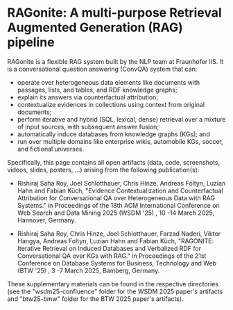 # RAGonite: A multi-purpose Retrieval Augmented Generation (RAG) pipeline

RAGonite is a flexible RAG system built by the NLP team at Fraunhofer IIS.
It is a conversational question answering (ConvQA) system that can:
- operate over heterogeneous data elements like documents with passages,
lists, and tables, and RDF knowledge graphs;
- explain its answers via counterfactual attribution;
- contextualize evidences in collections using context from
original documents;
- perform iterative and hybrid (SQL, lexical, dense) retrieval over a
mixture of input sources, with subsequent answer fusion;
- automatically induce databases from knowledge graphs (KGs); and
- run over multiple domains like enterprise wikis, automobile KGs,
soccer, and fictional universes.

Specifically, this page contains all open artifacts (data, code, screenshots,
videos, slides, posters, ...) arising from the following publication(s):
- Rishiraj Saha Roy, Joel Schlotthauer, Chris Hinze, Andreas Foltyn,
Luzian Hahn and Fabian Küch, "Evidence Contextualization and
Counterfactual Attribution for Conversational QA over Heterogeneous Data
with RAG Systems." in Proceedings of the 18th ACM International Conference on
Web Search and Data Mining 2025 (WSDM '25) , 10 -14 March 2025, Hannover,
Germany.

- Rishiraj Saha Roy, Chris Hinze, Joel Schlotthauer, Farzad Naderi,
Viktor Hangya, Andreas Foltyn, Luzian Hahn and Fabian Küch,
"RAGONITE: Iterative Retrieval on Induced Databases and Verbalized RDF for
Conversational QA over KGs with RAG." in Proceedings of the 21st Conference on
Database Systems for Business, Technology and Web (BTW '25) , 3 -7 March 2025,
Bamberg, Germany.

These supplementary materials can be found in the respective directories
(see the "wsdm25-confluence" folder for the WSDM 2025 paper's artifacts and
"btw25-bmw" folder for the BTW 2025 paper's artifacts).
